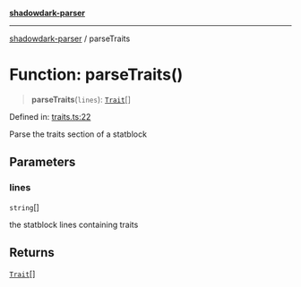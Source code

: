 [**shadowdark-parser**](../README.md)

***

[shadowdark-parser](../globals.md) / parseTraits

# Function: parseTraits()

> **parseTraits**(`lines`): [`Trait`](../type-aliases/Trait.md)[]

Defined in: [traits.ts:22](https://github.com/ashleytowner/shadowdark-parser/blob/1a2d078d1d27fe26e21d0272c202629e52b4f006/src/traits.ts#L22)

Parse the traits section of a statblock

## Parameters

### lines

`string`[]

the statblock lines containing traits

## Returns

[`Trait`](../type-aliases/Trait.md)[]
